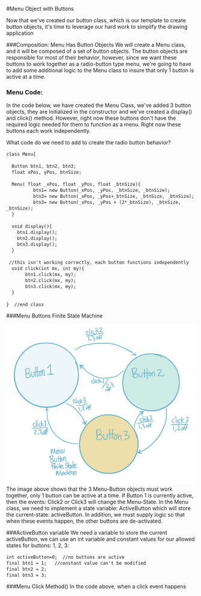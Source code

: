#Menu Object with Buttons

Now that we've created our button class, which is our template to create button objects, it's time to leverage our hard work to simplify the drawing application

###Composition:  Menu Has Button Objects
We will create a Menu class, and it will be composed of a set of button objects.  The button objects are responsible for most of their behavior, however, since we want these buttons to work together as a radio-button type menu, we're going to have to add some additional logic to the Menu class to insure that only 1 button is active at a time.  


### Menu Code: 
In the code below, we have created the Menu Class, we've added 3 button objects, they are initialized in the constructor and we've created a display() and click() method.  However, right now these buttons don't have the required logic needed for them to function as a menu.  Right now these buttons each work independently.  

What code do we need to add to create the radio button behavior?
```
class Menu{
  
  Button btn1, btn2, btn3;
  float xPos, yPos, btnSize;
  
  Menu( float _xPos, float _yPos, float _btnSize){
          btn1= new Button(_xPos, _yPos, _btnSize, _btnSize);
          btn2= new Button(_xPos, _yPos+_btnSize, _btnSize, _btnSize);
          btn3= new Button(_xPos, _yPos + (2*_btnSize), _btnSize, _btnSize);
  }
  
  void display(){
    btn1.display();
    btn2.display();
    btn3.display();
  }
 
 //this isn't working correctly, each button functions independently
  void click(int mx, int my){
       btn1.click(mx, my);
       btn2.click(mx, my);
       btn3.click(mx, my);
  }
  
}  //end class

```
###Menu Buttons Finite State Machine

![](MenuFSM.png)
The image above shows that the 3 Menu-Button objects must work together, only 1 button can be active at a time.  If Button 1 is currently active, then the events:  Click2 or Click3 will change the Menu-State.  In the Menu class, we need to implement a state variable:  ActiveButton which will store the current-state:  activeButton.  In addition, we must supply logic so that when these events happen, the other buttons are de-activated.  

###ActiveButton variable
We need a variable to store the current activeButton, we can use an int variable and constant values for our allowed states for buttons: 1, 2, 3:

```
int activeButton=0;  //no buttons are active 
final btn1 = 1;   //constant value can't be modified
final btn2 = 2;
final btn3 = 3;
```
 
###Menu Click Method()
In the code above, when a click event happens




